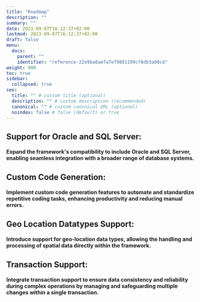 ```yaml
---
title: "Roadmap"
description: ""
summary: ""
date: 2023-09-07T16:12:37+02:00
lastmod: 2023-09-07T16:12:37+02:00
draft: false
menu:
  docs:
    parent: ""
    identifier: "reference-22e9ba8aefa7ef9891199cf8db3a08cd"
weight: 900
toc: true
sidebar:
  collapsed: true
seo:
  title: "" # custom title (optional)
  description: "" # custom description (recommended)
  canonical: "" # custom canonical URL (optional)
  noindex: false # false (default) or true
---
```


## Support for Oracle and SQL Server: 
#### Expand the framework's compatibility to include Oracle and SQL Server, enabling seamless integration with a broader range of database systems.

## Custom Code Generation: 
#### Implement custom code generation features to automate and standardize repetitive coding tasks, enhancing productivity and reducing manual errors.

## Geo Location Datatypes Support: 
#### Introduce support for geo-location data types, allowing the handling and processing of spatial data directly within the framework.

## Transaction Support: 
#### Integrate transaction support to ensure data consistency and reliability during complex operations by managing and safeguarding multiple changes within a single transaction.
